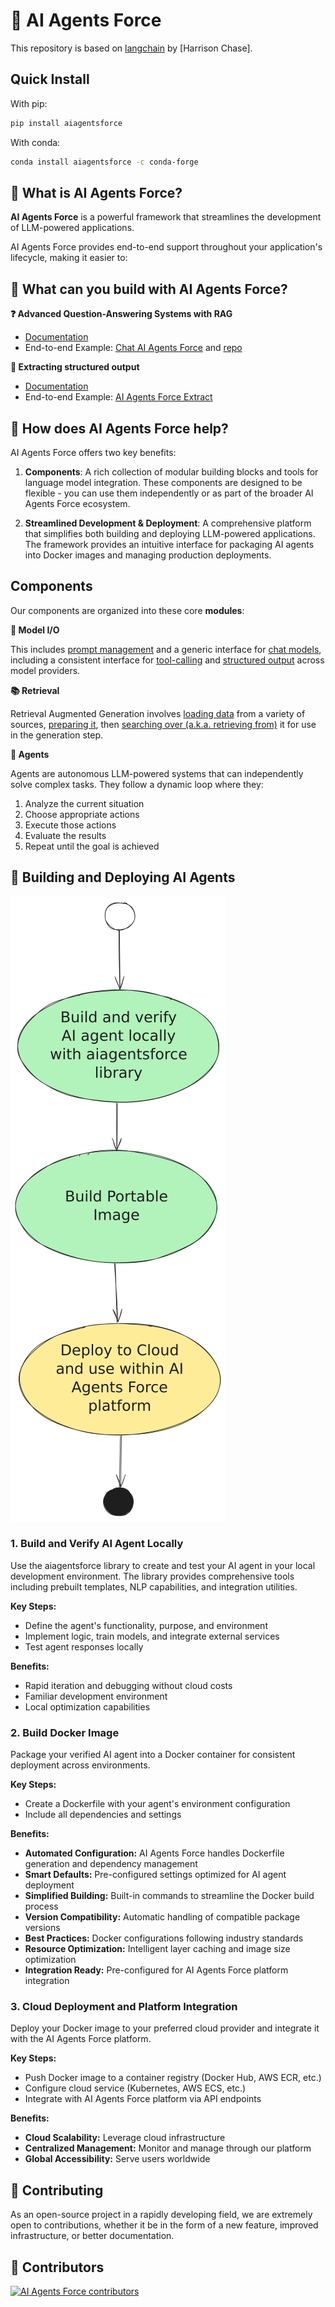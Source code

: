 # 🔗 AI Agents Force

This repository is based on [langchain](https://github.com/langchain-ai/langchain) by [Harrison Chase].

## Quick Install

With pip:

```bash
pip install aiagentsforce
```

With conda:

```bash
conda install aiagentsforce -c conda-forge
```

## 🤔 What is AI Agents Force?

**AI Agents Force** is a powerful framework that streamlines the development of LLM-powered applications.

AI Agents Force provides end-to-end support throughout your application's lifecycle, making it easier to:

## 🧱 What can you build with AI Agents Force?

**❓ Advanced Question-Answering Systems with RAG**

- [Documentation](https://docs.aiagentsforce.com/tutorials/rag/)
- End-to-end Example: [Chat AI Agents Force](https://chat.langchain.com) and [repo](https://github.com/AI-Agents-Force-SDK/chat-langchain)

**🧱 Extracting structured output**

- [Documentation](https://docs.aiagentsforce.com/tutorials/extraction/)
- End-to-end Example: [AI Agents Force Extract](https://github.com/AI-Agents-Force-SDK/langchain-extract/)


## 🚀 How does AI Agents Force help?

AI Agents Force offers two key benefits:

1. **Components**: A rich collection of modular building blocks and tools for language model integration. These components are designed to be flexible - you can use them independently or as part of the broader AI Agents Force ecosystem.

2. **Streamlined Development & Deployment**: A comprehensive platform that simplifies both building and deploying LLM-powered applications. The framework provides an intuitive interface for packaging AI agents into Docker images and managing production deployments.

## Components

Our components are organized into these core **modules**:

**📃 Model I/O**

This includes [prompt management](https://docs.aiagentsforce.com/concepts/prompt_templates/)
and a generic interface for [chat models](https://docs.aiagentsforce.com/concepts/chat_models/), including a consistent interface for [tool-calling](https://docs.aiagentsforce.com/concepts/tool_calling/) and [structured output](https://docs.aiagentsforce.com/concepts/structured_outputs/) across model providers.

**📚 Retrieval**

Retrieval Augmented Generation involves [loading data](https://docs.aiagentsforce.com/concepts/document_loaders/) from a variety of sources, [preparing it](https://docs.aiagentsforce.com/concepts/text_splitters/), then [searching over (a.k.a. retrieving from)](https://docs.aiagentsforce.com/concepts/retrievers/) it for use in the generation step.

**🤖 Agents**

Agents are autonomous LLM-powered systems that can independently solve complex tasks. They follow a dynamic loop where they:
1. Analyze the current situation
2. Choose appropriate actions
3. Execute those actions
4. Evaluate the results
5. Repeat until the goal is achieved


## 📖 Building and Deploying AI Agents

![Diagram outlining the process of building AI agent and using it within AI Agents Force orchestration platform.](https://github.com/AI-Agents-Force-SDK/aiagentsforce/blob/main/docs/static/svg/build-and-use-ai-agent-flow.svg "Build and use AI Agent")

### 1. Build and Verify AI Agent Locally

Use the aiagentsforce library to create and test your AI agent in your local development environment. The library provides comprehensive tools including prebuilt templates, NLP capabilities, and integration utilities.

**Key Steps:**
- Define the agent's functionality, purpose, and environment
- Implement logic, train models, and integrate external services
- Test agent responses locally

**Benefits:**
- Rapid iteration and debugging without cloud costs
- Familiar development environment
- Local optimization capabilities

### 2. Build Docker Image

Package your verified AI agent into a Docker container for consistent deployment across environments.

**Key Steps:**
- Create a Dockerfile with your agent's environment configuration
- Include all dependencies and settings

**Benefits:**
- **Automated Configuration:** AI Agents Force handles Dockerfile generation and dependency management
- **Smart Defaults:** Pre-configured settings optimized for AI agent deployment
- **Simplified Building:** Built-in commands to streamline the Docker build process
- **Version Compatibility:** Automatic handling of compatible package versions
- **Best Practices:** Docker configurations following industry standards
- **Resource Optimization:** Intelligent layer caching and image size optimization
- **Integration Ready:** Pre-configured for AI Agents Force platform integration

### 3. Cloud Deployment and Platform Integration

Deploy your Docker image to your preferred cloud provider and integrate it with the AI Agents Force platform.

**Key Steps:**
- Push Docker image to a container registry (Docker Hub, AWS ECR, etc.)
- Configure cloud service (Kubernetes, AWS ECS, etc.)
- Integrate with AI Agents Force platform via API endpoints

**Benefits:**
- **Cloud Scalability:** Leverage cloud infrastructure
- **Centralized Management:** Monitor and manage through our platform
- **Global Accessibility:** Serve users worldwide

## 💁 Contributing

As an open-source project in a rapidly developing field, we are extremely open to contributions, whether it be in the form of a new feature, improved infrastructure, or better documentation.

## 🌟 Contributors

[![AI Agents Force contributors](https://contrib.rocks/image?repo=AI-Agents-Force-SDK/aiagentsforce&max=2000)](https://github.com/AI-Agents-Force-SDK/aiagentsforce/graphs/contributors)
